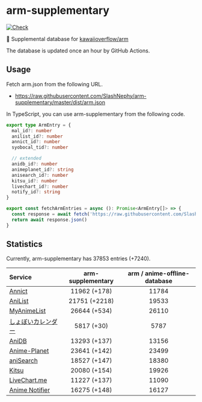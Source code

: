 # arm-supplementary

[![Check](https://github.com/SlashNephy/arm-supplementary/actions/workflows/check-node.yml/badge.svg)](https://github.com/SlashNephy/arm-supplementary/actions/workflows/check-node.yml)

💊 Supplemental database for [kawaiioverflow/arm](https://github.com/kawaiioverflow/arm)

The database is updated once an hour by GitHub Actions.

## Usage

Fetch arm.json from the following URL.

- https://raw.githubusercontent.com/SlashNephy/arm-supplementary/master/dist/arm.json

In TypeScript, you can use arm-supplementary from the following code.

```TypeScript
export type ArmEntry = {
  mal_id?: number
  anilist_id?: number
  annict_id?: number
  syobocal_tid?: number

  // extended
  anidb_id?: number
  animeplanet_id?: string
  anisearch_id?: number
  kitsu_id?: number
  livechart_id?: number
  notify_id?: string
}

export const fetchArmEntries = async (): Promise<ArmEntry[]> => {
  const response = await fetch('https://raw.githubusercontent.com/SlashNephy/arm-supplementary/master/dist/arm.json')
  return await response.json()
}
```

## Statistics

Currently, arm-supplementary has 37853 entries (+7240).

| Service                                     | arm-supplementary | arm / anime-offline-database |
| :------------------------------------------ | :---------------: | :--------------------------: |
| [Annict](https://annict.com)                |   11962 (+178)    |            11784             |
| [AniList](https://anilist.co)               |   21751 (+2218)   |            19533             |
| [MyAnimeList](https://myanimelist.net)      |   26644 (+534)    |            26110             |
| [しょぼいカレンダー](https://cal.syoboi.jp) |    5817 (+30)     |             5787             |
| [AniDB](https://anidb.net)                  |   13293 (+137)    |            13156             |
| [Anime-Planet](https://anime-planet.com)    |   23641 (+142)    |            23499             |
| [aniSearch](https://anisearch.com)          |   18527 (+147)    |            18380             |
| [Kitsu](https://kitsu.io)                   |   20080 (+154)    |            19926             |
| [LiveChart.me](https://livechart.me)        |   11227 (+137)    |            11090             |
| [Anime Notifier](https://notify.moe)        |   16275 (+148)    |            16127             |
